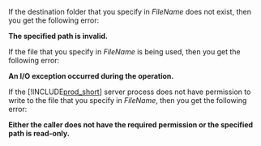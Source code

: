 If the destination folder that you specify in *FileName* does not exist, then you get the following error:  

 **The specified path is invalid.**  

If the file that you specify in *FileName* is being used, then you get the following error:  

 **An I/O exception occurred during the operation.**  

If the [!INCLUDE[prod_short](../../includes/prod_short.md)] server process does not have permission to write to the file that you specify in *FileName*, then you get the following error:  

 **Either the caller does not have the required permission or the specified path is read-only.**  

